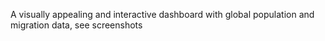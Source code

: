 A visually appealing and interactive dashboard with global population and migration data, see screenshots
